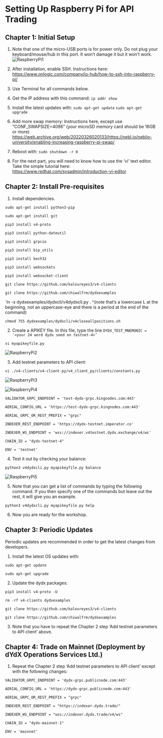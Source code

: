 # Setting Up Raspberry Pi for API Trading

## Chapter 1: Initial Setup

1. Note that one of the micro-USB ports is for power only.  Do not plug your keyboard/mouse/hub in this port.  It won’t damage it but it won’t work.
![RaspberryPi1](../../artifacts/RaspberryPi1.png)

2. After installation, enable SSH.  Instructions here: https://www.onlogic.com/company/io-hub/how-to-ssh-into-raspberry-pi/
3. Use Terminal for all commands below.
4. Get the IP address with this command:
`ip addr show`
5. Install the latest updates with:
`sudo apt-get update`
`sudo apt-get upgrade`
6. Add more swap memory: Instructions here, except use “CONF_SWAPSIZE=4096” (your microSD memory card should be 16GB or more)
https://web.archive.org/web/20220326020133/https://nebl.io/neblio-university/enabling-increasing-raspberry-pi-swap/
7. Reboot with:
`sudo shutdown -r 0`
8. For the next part, you will need to know how to use the ‘vi’ text editor.  Take the simple tutorial here:
https://www.redhat.com/sysadmin/introduction-vi-editor

## Chapter 2: Install Pre-requisites

1. Install dependencies.

`sudo apt-get install python3-pip`

`sudo apt-get install git`

`pip3 install v4-proto`

`pip3 install python-dateutil`

`pip3 install grpcio`

`pip3 install bip_utils`

`pip3 install bech32`

`pip3 install websockets`

`pip3 install websocket-client`

`git clone https://github.com/kaloureyes3/v4-clients`

`git clone https://github.com/chiwalfrm/dydxexamples`

`ln -s dydxexamples/dydxcli/v4dydxcli.py .
^(note that’s a lowercase L at the beginning, not an uppercase-eye and there is a period at the end of the command)

`chmod 755 dydxexamples/dydxcli/v4closeallpositions.sh`

2. Create a APIKEY file.  In this file, type the line `DYDX_TEST_MNEMONIC = '<your 24 word dydx seed on testnet-4>’`

`vi myapikeyfile.py`

![RaspberryPi2](../../artifacts/RaspberryPi2.png)

3. Add testnet parameters to API client:

`vi ./v4-clients/v4-client-py/v4_client_py/clients/constants.py`

![RaspberryPi3](../../artifacts/RaspberryPi3.png)

![RaspberryPi4](../../artifacts/RaspberryPi4.png)

`VALIDATOR_GRPC_ENDPOINT = 'test-dydx-grpc.kingnodes.com:443'`

`AERIAL_CONFIG_URL = 'https://test-dydx-grpc.kingnodes.com:443'`

`AERIAL_GRPC_OR_REST_PREFIX = "grpc"`

`INDEXER_REST_ENDPOINT = 'https://dydx-testnet.imperator.co'`

`INDEXER_WS_ENDPOINT = 'wss://indexer.v4testnet.dydx.exchange/v4/ws'`

`CHAIN_ID = "dydx-testnet-4"`

`ENV = 'testnet'`

4. Test it out by checking your balance:

`python3 v4dydxcli.py myapikeyfile.py balance`

![RaspberryPi5](../../artifacts/RaspberryPi5.png)

5. Note that you can get a list of commands by typing the following command.  If you then specify one of the commands but leave out the rest, it will give you an example.

`python3 v4dydxcli.py myapikeyfile.py help`

6. Now you are ready for the workshop.

## Chapter 3: Periodic Updates

Periodic updates are recommended in order to get the latest changes from developers.

1. Install the latest OS updates with:

`sudo apt-get update`

`sudo apt-get upgrade`

2. Update the dydx packages:

`pip3 install v4-proto -U`

`rm -rf v4-clients dydxexamples`

`git clone https://github.com/kaloureyes3/v4-clients`

`git clone https://github.com/chiwalfrm/dydxexamples`

3. Note that you have to repeat the Chapter 2 step ‘Add testnet parameters to API client’ above.

## Chapter 4: Trade on Mainnet (Deployment by dYdX Operations Services Ltd.)

1. Repeat the Chapter 2 step ‘Add testnet parameters to API client’ except with the following changes:

`VALIDATOR_GRPC_ENDPOINT = 'dydx-grpc.publicnode.com:443'`

`AERIAL_CONFIG_URL = 'https://dydx-grpc.publicnode.com:443'`

`AERIAL_GRPC_OR_REST_PREFIX = "grpc"`

`INDEXER_REST_ENDPOINT = "https://indexer.dydx.trade/"`

`INDEXER_WS_ENDPOINT = "wss://indexer.dydx.trade/v4/ws"`

`CHAIN_ID = "dydx-mainnet-1"`

`ENV = 'mainnet'`

